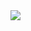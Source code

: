 <img align = "right" src = "visitor-badge.laobi.icu/badge?page_id=page.id=paraschavre22.paraschavre22 "/>
